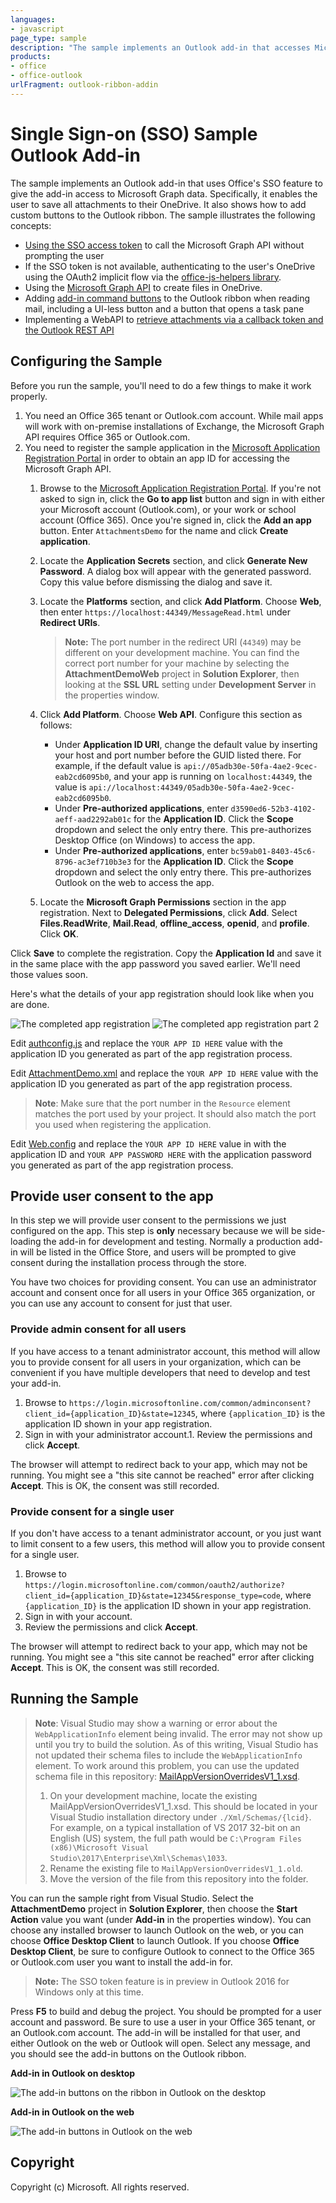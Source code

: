 ```yaml
---
languages:
- javascript
page_type: sample
description: "The sample implements an Outlook add-in that accesses Microsoft Graph using single sign-on and adds buttons to the Outlook ribbon."
products:
- office
- office-outlook
urlFragment: outlook-ribbon-addin
---
```


# Single Sign-on (SSO) Sample Outlook Add-in

The sample implements an Outlook add-in that uses Office's SSO feature to give the add-in access to Microsoft Graph data. Specifically, it enables the user to save all attachments to their OneDrive. It also shows how to add custom buttons to the Outlook ribbon. The sample illustrates the following concepts:

- [Using the SSO access token](https://docs.microsoft.com/outlook/add-ins/authenticate-a-user-with-an-sso-token) to call the Microsoft Graph API without prompting the user
- If the SSO token is not available, authenticating to the user's OneDrive using the OAuth2 implicit flow via the [office-js-helpers library](https://github.com/OfficeDev/office-js-helpers).
- Using the [Microsoft Graph API](https://developer.microsoft.com/graph/docs/api-reference/v1.0/resources/onedrive) to create files in OneDrive.
- Adding [add-in command buttons](https://docs.microsoft.com/outlook/add-ins/add-in-commands-for-outlook) to the Outlook ribbon when reading mail, including a UI-less button and a button that opens a task pane
- Implementing a WebAPI to [retrieve attachments via a callback token and the Outlook REST API](https://dev.office.com/docs/add-ins/outlook/use-rest-api)

## Configuring the Sample

Before you run the sample, you'll need to do a few things to make it work properly.

1. You need an Office 365 tenant or Outlook.com account. While mail apps will work with on-premise installations of Exchange, the Microsoft Graph API requires Office 365 or Outlook.com.
2. You need to register the sample application in the [Microsoft Application Registration Portal](https://apps.dev.microsoft.com) in order to obtain an app ID for accessing the Microsoft Graph API.
    1. Browse to the [Microsoft Application Registration Portal](https://apps.dev.microsoft.com). If you're not asked to sign in, click the **Go to app list** button and sign in with either your Microsoft account (Outlook.com), or your work or school account (Office 365). Once you're signed in, click the **Add an app** button. Enter `AttachmentsDemo` for the name and click **Create application**.
    1. Locate the **Application Secrets** section, and click **Generate New Password**. A dialog box will appear with the generated password. Copy this value before dismissing the dialog and save it.
    1. Locate the **Platforms** section, and click **Add Platform**. Choose **Web**, then enter `https://localhost:44349/MessageRead.html` under **Redirect URIs**.
        > **Note:** The port number in the redirect URI (`44349`) may be different on your development machine. You can find the correct port number for your machine by selecting the **AttachmentDemoWeb** project in **Solution Explorer**, then looking at the **SSL URL** setting under **Development Server** in the properties window.
        
    1. Click **Add Platform**. Choose **Web API**. Configure this section as follows:
        - Under **Application ID URI**, change the default value by inserting your host and port number before the GUID listed there. For example, if the default value is `api://05adb30e-50fa-4ae2-9cec-eab2cd6095b0`, and your app is running on `localhost:44349`, the value is `api://localhost:44349/05adb30e-50fa-4ae2-9cec-eab2cd6095b0`.
        - Under **Pre-authorized applications**, enter `d3590ed6-52b3-4102-aeff-aad2292ab01c` for the **Application ID**. Click the **Scope** dropdown and select the only entry there. This pre-authorizes Desktop Office (on Windows) to access the app.
        - Under **Pre-authorized applications**, enter `bc59ab01-8403-45c6-8796-ac3ef710b3e3` for the **Application ID**. Click the **Scope** dropdown and select the only entry there. This pre-authorizes Outlook on the web to access the app.
    1. Locate the **Microsoft Graph Permissions** section in the app registration. Next to **Delegated Permissions**, click **Add**. Select **Files.ReadWrite**, **Mail.Read**, **offline_access**, **openid**, and **profile**. Click **OK**.

Click **Save** to complete the registration. Copy the **Application Id** and save it in the same place with the app password you saved earlier. We'll need those values soon.

Here's what the details of your app registration should look like when you are done.

![The completed app registration](readme-images/app-registration.PNG)
![The completed app registration part 2](readme-images/web-api-app-registration.PNG)

Edit [authconfig.js](AttachmentDemoWeb/Scripts/authconfig.js) and replace the `YOUR APP ID HERE` value with the application ID you generated as part of the app registration process.

Edit [AttachmentDemo.xml](AttachmentDemo/AttachmentDemoManifest/AttachmentDemo.xml) and replace the `YOUR APP ID HERE` value with the application ID you generated as part of the app registration process.

> **Note**: Make sure that the port number in the `Resource` element matches the port used by your project. It should also match the port you used when registering the application.

Edit [Web.config](AttachmentDemoWeb/Web.config) and replace the `YOUR APP ID HERE` value in  with the application ID and `YOUR APP PASSWORD HERE` with the application password you generated as part of the app registration process.

## Provide user consent to the app

In this step we will provide user consent to the permissions we just configured on the app. This step is **only** necessary because we will be side-loading the add-in for development and testing. Normally a production add-in will be listed in the Office Store, and users will be prompted to give consent during the installation process through the store.

You have two choices for providing consent. You can use an administrator account and consent once for all users in your Office 365 organization, or you can use any account to consent for just that user.

### Provide admin consent for all users

If you have access to a tenant administrator account, this method will allow you to provide consent for all users in your organization, which can be convenient if you have multiple developers that need to develop and test your add-in.

1. Browse to `https://login.microsoftonline.com/common/adminconsent?client_id={application_ID}&state=12345`, where `{application_ID}` is the application ID shown in your app registration.
1. Sign in with your administrator account.1. Review the permissions and click **Accept**.

The browser will attempt to redirect back to your app, which may not be running. You might see a "this site cannot be reached" error after clicking **Accept**. This is OK, the consent was still recorded.

### Provide consent for a single user

If you don't have access to a tenant administrator account, or you just want to limit consent to a few users, this method will allow you to provide consent for a single user.

1. Browse to `https://login.microsoftonline.com/common/oauth2/authorize?client_id={application_ID}&state=12345&response_type=code`, where `{application_ID}` is the application ID shown in your app registration.
1. Sign in with your account.
1. Review the permissions and click **Accept**.

The browser will attempt to redirect back to your app, which may not be running. You might see a "this site cannot be reached" error after clicking **Accept**. This is OK, the consent was still recorded.

## Running the Sample

> **Note**: Visual Studio may show a warning or error about the `WebApplicationInfo` element being invalid. The error may not show up until you try to build the solution. As of this writing, Visual Studio has not updated their schema files to include the `WebApplicationInfo` element. To work around this problem, you can use the updated schema file in this repository: [MailAppVersionOverridesV1_1.xsd](manifest-schema-fix/MailAppVersionOverridesV1_1.xsd).
>
> 1. On your development machine, locate the existing MailAppVersionOverridesV1_1.xsd. This should be located in your Visual Studio installation directory under `./Xml/Schemas/{lcid}`. For example, on a typical installation of VS 2017 32-bit on an English (US) system, the full path would be `C:\Program Files (x86)\Microsoft Visual Studio\2017\Enterprise\Xml\Schemas\1033`.
> 1. Rename the existing file to `MailAppVersionOverridesV1_1.old`.
> 1. Move the version of the file from this repository into the folder.

You can run the sample right from Visual Studio. Select the **AttachmentDemo** project in **Solution Explorer**, then choose the **Start Action** value you want (under **Add-in** in the properties window). You can choose any installed browser to launch Outlook on the web, or you can choose **Office Desktop Client** to launch Outlook. If you choose **Office Desktop Client**, be sure to configure Outlook to connect to the Office 365 or Outlook.com user you want to install the add-in for.

> **Note:** The SSO token feature is in preview in Outlook 2016 for Windows only at this time.

Press **F5** to build and debug the project. You should be prompted for a user account and password. Be sure to use a user in your Office 365 tenant, or an Outlook.com account. The add-in will be installed for that user, and either Outlook on the web or Outlook will open. Select any message, and you should see the add-in buttons on the Outlook ribbon.

**Add-in in Outlook on desktop**

![The add-in buttons on the ribbon in Outlook on the desktop](readme-images/buttons-outlook.PNG)

**Add-in in Outlook on the web**

![The add-in buttons in Outlook on the web](readme-images/buttons-owa.PNG)

## Copyright

Copyright (c) Microsoft. All rights reserved.
